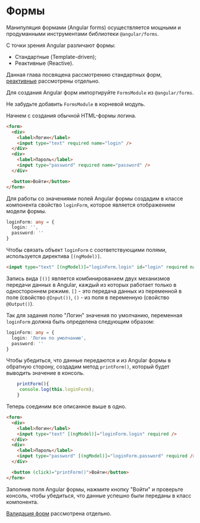 # Формы

Манипуляция формами (Angular forms) осуществляется мощными и продуманными инструментами библиотеки `@angular/forms`.

С точки зрения Angular различают формы:

- Стандартные (Template-driven);
- Реактивные (Reactive).

Данная глава посвящена рассмотрению стандартных форм, [реактивные](angular-reactive-forms.md) рассмотрены отдельно.

Для создания Angular форм импортируйте `FormsModule` из `@angular/forms`.

Не забудьте добавить `FormsModule` в корневой модуль.

Начнем с создания обычной HTML-формы логина.

```html
<form>
  <div>
    <label>Логин</label>
    <input type="text" required name="login" />
  </div>
  <div>
    <label>Пароль</label>
    <input type="password" required name="password" />
  </div>

  <button>Войти</button>
</form>
```

Для работы со значениями полей Angular формы создадим в классе компонента свойство `loginForm`, которое является отображением модели формы.

```ts
loginForm: any = {
  login: '',
  password: ''
}
```

Чтобы связать объект `loginForm` с соответствующими полями, используется директива `[(ngModel)]`.

```html
<input type="text" [(ngModel)]="loginForm.login" id="login" required name="login" />
```

Запись вида `[()]` является комбинированием двух механизмов передачи данных в Angular, каждый из которых работает только в одностороннем режиме. `[]` - это передача данных из переменной в поле (свойство `@Input())`, `()` - из поля в переменную (свойство `@Output()`).

Так для задания полю "Логин" значения по умолчанию, переменная `loginForm` должна быть определена следующим образом:

```ts
loginForm: any = {
  login: 'Логин по умолчанию',
  password: ''
}
```

Чтобы убедиться, что данные передаются и из Angular формы в обратную сторону, создадим метод `printForm()`, который будет выводить значение в консоль.

```ts
    printForm(){
     console.log(this.loginForm);
    }
```

Теперь соединим все описанное выше в одно.

```html
<form>
  <div>
    <label>Логин</label>
    <input type="text" [(ngModel)]="loginForm.login" required />
  </div>
  <div>
    <label>Пароль</label>
    <input type="password" [(ngModel)]="loginForm.password" required />
  </div>

  <button (click)="printForm()">Войти</button>
</form>
```

Заполнив поля Angular формы, нажмите кнопку "Войти" и проверьте консоль, чтобы убедиться, что данные успешно были переданы в класс компонента.

[Валидация форм](forms-validation.md) рассмотрена отдельно.
